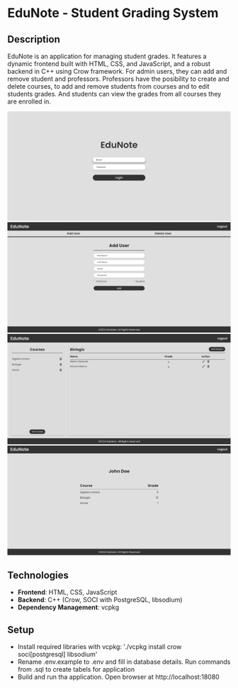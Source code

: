 # EduNote - Student Grading System

## Description

EduNote is an application for managing student grades.
It features a dynamic frontend built with HTML, CSS, and JavaScript, and a robust backend in C++ using Crow framework.
For admin users, they can add and remove student and professors. Professors have the posibility to create and delete courses,
to add and remove students from courses and to edit students grades. And students can view the grades from all courses they are enrolled in.

![Login Page](assets/login_page.png)
![Admin Page](assets/admin_page.png)
![Professor Page](assets/professor_page.png)
![Student Page](assets/student_page.png)

## Technologies

-   **Frontend**: HTML, CSS, JavaScript
-   **Backend**: C++ (Crow, SOCI with PostgreSQL, libsodium)
-   **Dependency Management**: vcpkg

## Setup

-   Install required libraries with vcpkg: './vcpkg install crow soci[postgresql] libsodium'
-   Rename .env.example to .env and fill in database details. Run commands from .sql to create tabels for application
-   Build and run tha application. Open browser at http://localhost:18080
